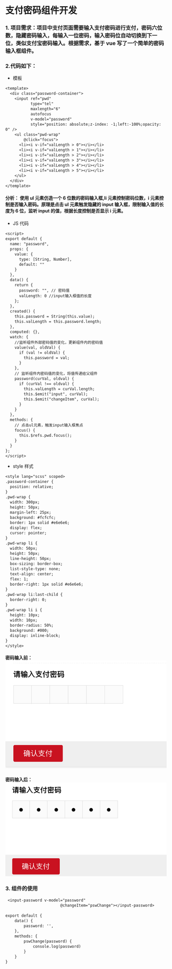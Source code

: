 # 支付密码组件开发

### 1. 项目需求：项目中支付页面需要输入支付密码进行支付，密码六位数，隐藏密码输入，每输入一位密码，输入密码位自动切换到下一位，类似支付宝密码输入。根据需求，基于 vue 写了一个简单的密码输入框组件。

### 2.代码如下：

- 模板

```
<template>
  <div class="password-container">
    <input ref="pwd"
           type="tel"
           maxlength="6"
           autofocus
           v-model="password"
           style="position: absolute;z-index: -1;left:-100%;opacity: 0" />
    <ul class="pwd-wrap"
        @click="focus">
      <li><i v-if="valLength > 0"></i></li>
      <li><i v-if="valLength > 1"></i></li>
      <li><i v-if="valLength > 2"></i></li>
      <li><i v-if="valLength > 3"></i></li>
      <li><i v-if="valLength > 4"></i></li>
      <li><i v-if="valLength > 5"></i></li>
    </ul>
  </div>
</template>
```

#### 分析： 使用 ul 元素仿造一个 6 位数的密码输入框,li 元素控制密码位数，i 元素控制是否输入密码。原理是点击 ul 元素触发隐藏的 input 输入框，限制输入值的长度为 6 位，监听 input 的值，根据长度控制是否显示 i 元素。

- JS 代码

```
<script>
export default {
  name: "password",
  props: {
    value: {
      type: [String, Number],
      default: ""
    }
  },
  data() {
    return {
      password: "", // 密码值
      valLength: 0 //input输入框值的长度
    };
  },
  created() {
    this.password = String(this.value);
    this.valLength = this.password.length;
  },
  computed: {},
  watch: {
    //监听组件外部密码值的变化，更新组件内的密码值
    value(val, oldVal) {
      if (val != oldVal) {
        this.password = val;
      }
    },
    // 监听组件内密码值的变化，将值传递给父组件
    password(curVal, oldval) {
      if (curVal !== oldval) {
        this.valLength = curVal.length;
        this.$emit("input", curVal);
        this.$emit("changeItem", curVal);
      }
    }
  },
  methods: {
    // 点击ul元素，触发input输入框焦点
    focus() {
      this.$refs.pwd.focus();
    }
  }
};
</script>
```

- style 样式

```
<style lang="scss" scoped>
.password-container {
  position: relative;
}
.pwd-wrap {
  width: 300px;
  height: 50px;
  margin-left: 25px;
  background: #fcfcfc;
  border: 1px solid #e6e6e6;
  display: flex;
  cursor: pointer;
}
.pwd-wrap li {
  width: 50px;
  height: 50px;
  line-height: 50px;
  box-sizing: border-box;
  list-style-type: none;
  text-align: center;
  flex: 1;
  border-right: 1px solid #e6e6e6;
}
.pwd-wrap li:last-child {
  border-right: 0;
}
.pwd-wrap li i {
  height: 10px;
  width: 10px;
  border-radius: 50%;
  background: #000;
  display: inline-block;
}
</style>
```
#### 密码输入前： ![输入之前的样式](../../images/inputpsw-img1.png)
#### 密码输入后： ![输入之前的样式](../../images/inputpsw-img2.png)

### 3. 组件的使用

```
 <input-password v-model="password"
                        @changeItem="pswChange"></input-password>

export default {
    data() {
        password: '',
    },
    methods: {
        pswChange(password) {
            console.log(password)
        }
    }
}
```
